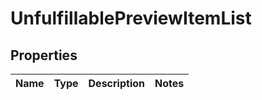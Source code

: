 # UnfulfillablePreviewItemList

## Properties
Name | Type | Description | Notes
------------ | ------------- | ------------- | -------------
